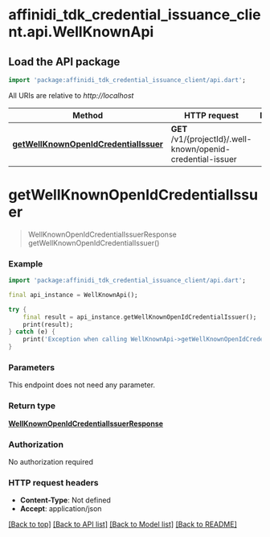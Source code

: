 # affinidi_tdk_credential_issuance_client.api.WellKnownApi

## Load the API package

```dart
import 'package:affinidi_tdk_credential_issuance_client/api.dart';
```

All URIs are relative to _http://localhost_

| Method                                                                                       | HTTP request                                                 | Description |
| -------------------------------------------------------------------------------------------- | ------------------------------------------------------------ | ----------- |
| [**getWellKnownOpenIdCredentialIssuer**](WellKnownApi.md#getwellknownopenidcredentialissuer) | **GET** /v1/{projectId}/.well-known/openid-credential-issuer |

# **getWellKnownOpenIdCredentialIssuer**

> WellKnownOpenIdCredentialIssuerResponse getWellKnownOpenIdCredentialIssuer()

### Example

```dart
import 'package:affinidi_tdk_credential_issuance_client/api.dart';

final api_instance = WellKnownApi();

try {
    final result = api_instance.getWellKnownOpenIdCredentialIssuer();
    print(result);
} catch (e) {
    print('Exception when calling WellKnownApi->getWellKnownOpenIdCredentialIssuer: $e\n');
}
```

### Parameters

This endpoint does not need any parameter.

### Return type

[**WellKnownOpenIdCredentialIssuerResponse**](WellKnownOpenIdCredentialIssuerResponse.md)

### Authorization

No authorization required

### HTTP request headers

- **Content-Type**: Not defined
- **Accept**: application/json

[[Back to top]](#) [[Back to API list]](../README.md#documentation-for-api-endpoints) [[Back to Model list]](../README.md#documentation-for-models) [[Back to README]](../README.md)
